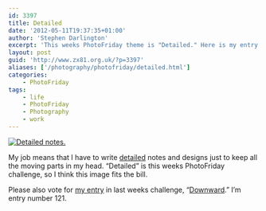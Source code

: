 ```yaml
---
id: 3397
title: Detailed
date: '2012-05-11T19:37:35+01:00'
author: 'Stephen Darlington'
excerpt: 'This weeks PhotoFriday theme is "Detailed." Here is my entry.'
layout: post
guid: 'http://www.zx81.org.uk/?p=3397'
aliases: ['/photography/photofriday/detailed.html']
categories:
    - PhotoFriday
tags:
    - life
    - PhotoFriday
    - Photography
    - work
---
```


[![Detailed notes.](https://i0.wp.com/farm9.staticflickr.com/8002/7177756164_4c334b498c.jpg?resize=500%2C500)](http://www.flickr.com/photos/stephendarlington/7177756164/ "Detailed notes. by stephendarlington, on Flickr")

My job means that I have to write [detailed](http://www.photofriday.com/archives/challenge/001186.php) notes and designs just to keep all the moving parts in my head. “Detailed” is this weeks PhotoFriday challenge, so I think this image fits the bill.

Please also vote for [my entry](http://www.zx81.org.uk/photography/photofriday/downward.html) in last weeks challenge, “[Downward](http://www.photofriday.com/linkviewer.php?id=1184).” I’m entry number 121.